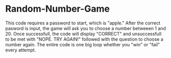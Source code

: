# Random-Number-Game
This code requires a password to start, which is "apple."
After the correct pasword is input, the game will ask you to choose a number betweeen 1 and 20.
Once successfull, the code will display "CORRECT" and unsuccessfull to be met with "NOPE. TRY AGAIN!" followed with the question to choose a number again.
The entire code is one big loop whether you "win" or "fail" every attempt.
